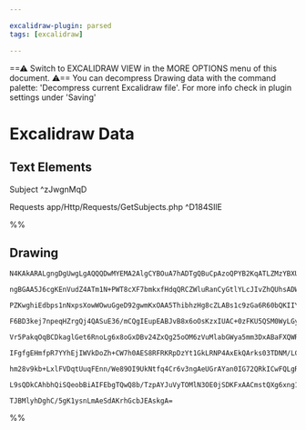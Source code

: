 ```yaml
---

excalidraw-plugin: parsed
tags: [excalidraw]

---
```

==⚠  Switch to EXCALIDRAW VIEW in the MORE OPTIONS menu of this document. ⚠== You can decompress Drawing data with the command palette: 'Decompress current Excalidraw file'. For more info check in plugin settings under 'Saving'


# Excalidraw Data
## Text Elements
Subject ^zJwgnMqD

Requests
app/Http/Requests/GetSubjects.php ^D184SIlE

%%
## Drawing
```compressed-json
N4KAkARALgngDgUwgLgAQQQDwMYEMA2AlgCYBOuA7hADTgQBuCpAzoQPYB2KqATLZMzYBXUtiRoIACyhQ4zZAHoFAc0JRJQgEYA6bGwC2CgF7N6hbEcK4OCtptbErHALRY8RMpWdx8Q1TdIEfARcZgRmBShcZQUebQBWbQAGGjoghH0EDihmbgBtcDBQMBKIEm4IIwApCmUOAFkARwARVJLIWEQKqCwoNtLMbmd4niTtAHZ4/lKYIYBmOYAWbR5F

ngBGAA5J6cgKEnVudZ4ATm1N+PWT8cXF7bmkxfHdqQRCZWluRanCyGtlYLcJIvZhQUhsADWCAAwmx8GxSBUAMQAMySm2wSRSL00uGwEOU4KEHGIsPhiIkYOszDguEC2X6kBRhHw+AAyrBARJBB5GRBQeCoQB1A6Sbh8X78sGQhAcmBc9A88ovIkfDjhXJodYvNi07BqWZarEvQnCOAASWImtQeQAui8UeRMpbuBwhKyXoQSVgKrhsZKiST1cxrW6

PZKwghiEdbps1nNxpsXowWOwuGgeD92gwmKxOAA5ThibhzHg8cZLABs1c9zGa6R60bQKIIYRxwhJAFFgplsqH3fgXkI4MRcI2juNy9d4nMTusRosXkQOBDXQOl2x8VHuC38G3JT1MH0JGytAArBDYPoqygAFV6FVPmgvV75KM4UDZhCM4lQc0rDofgAYrg+gsoaqBZqUh5QAAgkQdQVMEKLXpKKZQOYBDwe86boFAup8no2S4F6TAumgYaDpKCLv

F6BD3kej7npeqHZrgQj4QASuE36/mCQgIEupEABJvB8x6oOsKzxIUAC+0zFKU5QSM0WyLGy5r4J2fKdL+0APi8gxoMMZYTFBkAQc4GzjCsaxbDskr7MQhxoP+YyVvEJyViccabJWpabNqkqSGJnxoPEwKSv8CqRdmAoymSCLIusCApSlfK4viprEqScJJZS5AcDSdJZKxpTMqycoKvycLKhG0rCqK4ogg1sqcnpSrRiqwhqhqRw6nqBpHMakrZRa

Vr5PakqOqBCDkaglGet6RnoLg6x8oGxDBv24ZxQg25oOM6zVuMlabGWya5mm3DxABaFXQWRa/scWzViMJyxUpdYNgdqC7vu2aaB2xDdhkpU7VR2bDqO45apO4zTt8PCzp9kDLquFHrpK8Jbk2f2toJB4PhI3GNAJoLMAAOhwuBwHACjCTI9Ok+TOQKAA4ggn7MVezDaHAkhwBtd7E+gLPhDk1O0/TjOyAo4sUxzXNPi+OT84Lb4fl+P7iqjEDvtk

IFgfgEHmfpR7YYhEjIWVkDoZh+CW7h0AES8RFRKRpDzYt1GkLRNP4AxEkQArks03TDNM/LCBkxLESc9zz4sXzAtCy87FcTxOtoPxhPZsuCCie8YWSdJcngFNfx0xyY6/op0AhZkFSjqQq7TAwhAIBQABCeIEptiUUugqIoqPo/9BA2AiPSUDmj0+gcoKMJ5UPEBImlqVIO3U+kDPc8ZL3WUDyv3SFcVM8Tzve/z0BLLsu1FSdZf0+lfvC+tSKzli

hm28v9kb+LxlFVDqtUuqFEnn/We89OI9UkNtfq4Cr6v3ngAeUGrAYan0IG72QRkICwFQLgRur/HB/8b5a14rrEh18MhBydkhBAKFn6kKgRkGupA4K7zYBQEKuA8Y+1KEgshGROwklglwnhIQ8YQDpOCKg1DcH6HEXI288A9KbQnswbA4JWQAA1uAVmWJmduWidH4AAJpfFOmZRMxwoKVDYAYbgik7YEAEkcOSCjhH6BgTleBEgNHt0JCQbWv5RhB

L9sQDkCAhbhQiSQeobBiAIFEbgTQwQ8b/TzpAYJuVyTOMlN3OE0jSDKFxAACmstQXg6xng1LqWMeIABKPk3FlDujpBUUpFTkbAl4A8apvTqmNJaZ4xBkDAFQjQRhTgEN24zUyNxb0fsODKAKdmLIaSMncFzm7IgsTUC7MlDTJuOdSACR1BxAuOzzkIDGaUOwqtmBsnDok5JqT0m/Sye3PEGFGC3kcfgdZ0E1GP3SFea6bshCggMKoromNdqlBxlC

TJBMlyhDghC/5gK1ysnLmAeSdAKrhGcbJEAskgA=
```
%%